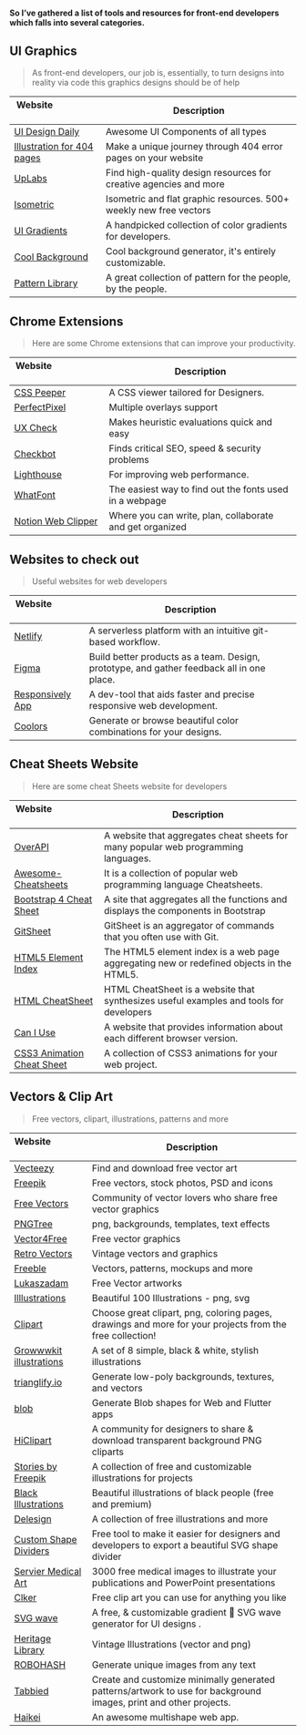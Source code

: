 #### So I’ve gathered a list of tools and resources for front-end developers which falls into several categories.

## UI Graphics
>As front-end developers, our job is, essentially, to turn designs into reality via code this graphics designs should be of help

| Website&nbsp; &nbsp; &nbsp; &nbsp; &nbsp; &nbsp; &nbsp; &nbsp; &nbsp; &nbsp; &nbsp; &nbsp; &nbsp; &nbsp; | Description                                                        |
| -------------------------------------------------------------------------------------------------------- | ------------------------------------------------------------------ |
| [UI Design Daily](https://uidesigndaily.com/)                                                            | Awesome UI Components of all types                                 |
| [Illustration for 404 pages](https://error404.fun)                                                       | Make a unique journey through 404 error pages on your website      |
| [UpLabs](https://uplabs.com)                                                                             | Find high-quality design resources for creative agencies and more  |
| [Isometric](https://isoflat.com)                                                                         | Isometric and flat graphic resources. 500+ weekly new free vectors |
| [UI Gradients](https://uigradients.com)                                                                  | A handpicked collection of color gradients for developers.         |
| [Cool Background](https://coolbackgrounds.io)                                                            | Cool background generator, it's entirely customizable.             |
| [Pattern Library](https://thepatternlibrary.com)                                                         | A great collection of pattern for the people, by the people.       |

## Chrome Extensions
>Here are some Chrome extensions that can improve your productivity. 

| Website&nbsp; &nbsp; &nbsp; &nbsp; &nbsp; &nbsp; &nbsp; &nbsp; &nbsp; &nbsp; &nbsp; &nbsp; &nbsp; &nbsp; | Description                                                        |
| -------------------------------------------------------------------------------------------------------- | ------------------------------------------------------------------ |
| [CSS Peeper](https://chrome.google.com/webstore/detail/css-peeper/mbnbehikldjhnfehhnaidhjhoofhpehk)      | A CSS viewer tailored for Designers.                               |
| [PerfectPixel](https://www.welldonecode.com/perfectpixel/)                                               | Multiple overlays support                                          |
| [UX Check](https://chrome.google.com/webstore/detail/ux-check/giekhiebdpmljgchjojblnekkcgpdobp)          | Makes heuristic evaluations quick and easy                         |
| [Checkbot](https://www.checkbot.io/)                                                                     | Finds critical SEO, speed & security problems                      |
| [Lighthouse](https://chrome.google.com/webstore/detail/lighthouse/blipmdconlkpinefehnmjammfjpmpbjk)      | For improving web performance.                                     |
| [WhatFont](https://chrome.google.com/webstore/detail/whatfont/jabopobgcpjmedljpbcaablpmlmfcogm)          | The easiest way to find out the fonts used in a webpage            |
| [Notion Web Clipper](https://chrome.google.com/webstore/detail/notion-web-clipper)                       | Where you can write, plan, collaborate and get organized           |

## Websites to check out
>Useful websites for web developers

| Website&nbsp; &nbsp; &nbsp; &nbsp; &nbsp; &nbsp; &nbsp; &nbsp; | Description                                                                                                  |
| -------------------------------------------------------------- | -------------------------------------------------------------------------------------------------------------|
| [Netlify](https://netlify.com/)                                | A serverless platform with an intuitive git-based workflow.                                                  |
| [Figma](https://figma.com)                                     | Build better products as a team. Design, prototype, and gather feedback all in one place.                    |
| [Responsively App](https://responsively.app)                   | A dev-tool that aids faster and precise responsive web development.                                          |
| [Coolors](https://coolors.co)                                  | Generate or browse beautiful color combinations for your designs.                                            |

## Cheat Sheets Website
>Here are some cheat Sheets website for developers 

| Website&nbsp; &nbsp; &nbsp; &nbsp; &nbsp; &nbsp; &nbsp; &nbsp; &nbsp; &nbsp; &nbsp; | Description                                                                                                                                                                     |
| ----------------------------------------------------------------------------------- | ----------------------------------------------------------------------------------------|
| [OverAPI](https://overapi.com)                                                      | A website that aggregates cheat sheets for many popular web programming languages.      |
| [Awesome-Cheatsheets](https://lecoupa.github.io/awesome-cheatsheets/)               | It is  a collection of popular web programming language Cheatsheets.                    |
| [Bootstrap 4 Cheat Sheet](https://hackerthemes.com/bootstrap-cheatsheet/)           | A site that aggregates all the functions and displays the components in Bootstrap       |
| [GitSheet](https://https://gitsheet.wtf/)                                           | GitSheet is an aggregator of commands that you often use with Git.                      |
| [HTML5 Element Index](https://html5doctor.com/element-index/)                       | The HTML5 element index is a web page aggregating new or redefined objects in the HTML5.|
| [HTML CheatSheet](https://htmlcheatsheet.com/)                                      | HTML CheatSheet is a website that synthesizes useful examples and tools for developers  |
| [Can I Use](https://caniuse.com)                                                    | A website that provides information about each different browser version.               |
| [CSS3 Animation Cheat Sheet](https://justinaguilar.com/animations/)                 | A collection of CSS3 animations for your web project.                                   |

## Vectors & Clip Art

>Free vectors, clipart, illustrations, patterns and more

| Website&nbsp; &nbsp; &nbsp; &nbsp; &nbsp; &nbsp; &nbsp; &nbsp; &nbsp; &nbsp; &nbsp; &nbsp; &nbsp; &nbsp; | Description |
| ----------------------- | ------------------ |
| [Vecteezy](https://www.vecteezy.com/)| Find and download free vector art |
| [Freepik](https://www.freepik.com)| Free vectors, stock photos, PSD and icons |
| [Free Vectors](https://www.freevectors.net/)| Community of vector lovers who share free vector graphics |
| [PNGTree](https://pngtree.com/free-vectors)| png, backgrounds, templates, text effects |
| [Vector4Free](https://www.vector4free.com/)| Free vector graphics |
| [Retro Vectors](http://retrovectors.com/)| Vintage vectors and graphics |
| [Freeble](http://freebbble.com/)| Vectors, patterns, mockups and more |
| [Lukaszadam](https://lukaszadam.com/)| Free Vector artworks |
| [Illlustrations](https://illlustrations.co/)| Beautiful 100 Illustrations - png, svg |
| [Clipart](https://www.clipart.email/)| Choose great clipart, png, coloring pages, drawings and more for your projects from the free collection! |
| [Growwwkit illustrations](https://growwwkit.com/illustrations/phonies)| A set of 8 simple, black & white, stylish illustrations |
| [trianglify.io](https://trianglify.io/) | Generate low-poly backgrounds, textures, and vectors |
| [blob](https://blobs.app/) | Generate Blob shapes for Web and Flutter apps |
| [HiClipart](https://www.hiclipart.com/)| A community for designers to share & download transparent background PNG cliparts |
| [Stories by Freepik](https://stories.freepik.com/) | A collection of free and customizable illustrations for projects |
| [Black Illustrations](https://www.blackillustrations.com/) | Beautiful illustrations of black people (free and premium) |
| [Delesign](https://delesign.com/free-designs/graphics) | A collection of free illustrations and more |
| [Custom Shape Dividers](https://www.shapedivider.app/) | Free tool to make it easier for designers and developers to export a beautiful SVG shape divider |
| [Servier Medical Art](https://smart.servier.com) | 3000 free medical images to illustrate your publications and PowerPoint presentations |
| [Clker](http://www.clker.com) | Free clip art you can use for anything you like |
| [SVG wave](https://svgwave.in/) | A free, & customizable gradient 🌈 SVG wave generator for UI designs . |
| [Heritage Library](https://www.heritagetype.com/collections/free-vintage-illustrations) | Vintage Illustrations (vector and png) |
| [ROBOHASH](https://robohash.org/) | Generate unique images from any text |
| [Tabbied](https://tabbied.com/) | Create and customize minimally generated patterns/artwork to use for background images, print and other projects. |
| [Haikei](https://app.haikei.app/) | An awesome multishape web app. |
